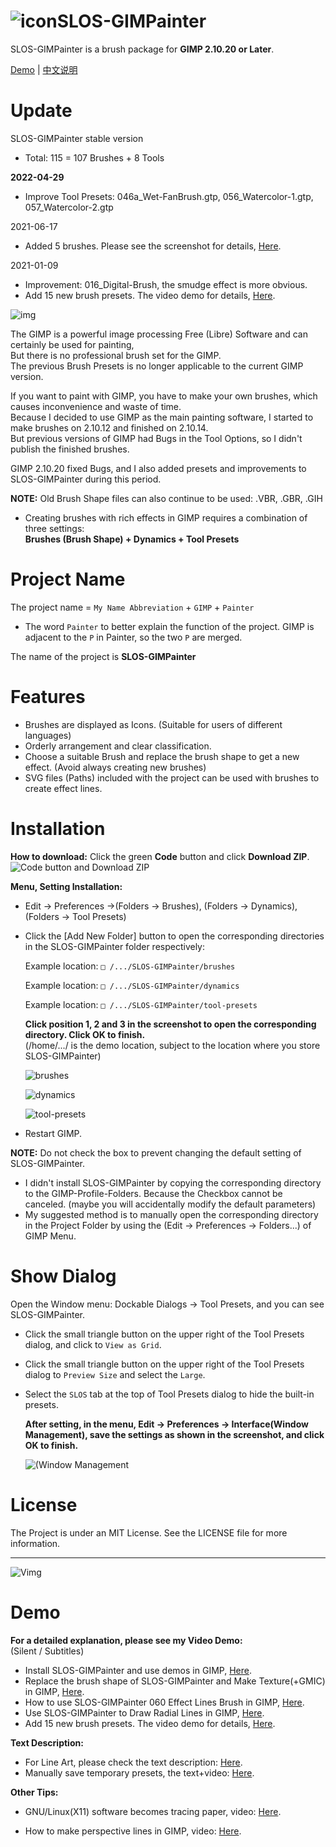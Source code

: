 # ![icon](https://raw.githubusercontent.com/SenlinOS/databox/master/SLOS-GIMPainter-icon.svg)SLOS-GIMPainter
SLOS-GIMPainter is a brush package for **GIMP 2.10.20 or Later**.

[Demo](https://github.com/SenlinOS/SLOS-GIMPainter#demo) | [中文说明](https://github.com/SenlinOS/SLOS-GIMPainter/blob/master/README-zh.md)

# Update
SLOS-GIMPainter stable version
- Total: 115 = 107 Brushes + 8 Tools

**2022-04-29**
- Improve Tool Presets: 046a_Wet-FanBrush.gtp, 056_Watercolor-1.gtp, 057_Watercolor-2.gtp

2021-06-17
- Added 5 brushes. Please see the screenshot for details, [Here](https://github.com/SenlinOS/databox/blob/master/SLOS-GIMPainter_new-brushes.jpg).

2021-01-09
- Improvement: 016_Digital-Brush, the smudge effect is more obvious.
- Add 15 new brush presets. The video demo for details, [Here](https://youtu.be/NJNWc4V8k4Q).

![img](https://raw.githubusercontent.com/SenlinOS/databox/master/SLOS-GIMPainter-By-SenlinOS.jpg)

The GIMP is a powerful image processing Free (Libre) Software and can certainly be used for painting,
<br />But there is no professional brush set for the GIMP.
<br />The previous Brush Presets is no longer applicable to the current GIMP version.

If you want to paint with GIMP, you have to make your own brushes, which causes inconvenience and waste of time.
<br />Because I decided to use GIMP as the main painting software, I started to make brushes on 2.10.12 and finished on 2.10.14.
<br />But previous versions of GIMP had Bugs in the Tool Options, so I didn't publish the finished brushes.

GIMP 2.10.20 fixed Bugs, and I also added presets and improvements to SLOS-GIMPainter during this period.

**NOTE:** Old Brush Shape files can also continue to be used: .VBR, .GBR, .GIH

- Creating brushes with rich effects in GIMP requires a combination of three settings:
<br />**Brushes (Brush Shape) + Dynamics + Tool Presets**

# Project Name
The project name = `My Name Abbreviation` + `GIMP` + `Painter`

- The word `Painter` to better explain the function of the project. GIMP is adjacent to the `P` in Painter, so the two `P` are merged.

The name of the project is **SLOS-GIMPainter**

# Features
- Brushes are displayed as Icons. (Suitable for users of different languages)
- Orderly arrangement and clear classification.
- Choose a suitable Brush and replace the brush shape to get a new effect. (Avoid always creating new brushes)
- SVG files (Paths) included with the project can be used with brushes to create effect lines.

# Installation

**How to download:** Click the green **Code** button and click **Download ZIP**.
<br />![Code button and Download ZIP](https://raw.githubusercontent.com/SenlinOS/databox/master/SLOS-GIMPainter-Installation/Code_button-and-Download_ZIP.png)

**Menu, Setting Installation:**

- Edit -> Preferences ->(Folders -> Brushes), (Folders -> Dynamics), (Folders -> Tool Presets)
- Click the [Add New Folder] button to open the corresponding directories in the SLOS-GIMPainter folder respectively:

	Example location: `□ /.../SLOS-GIMPainter/brushes`

	Example location: `□ /.../SLOS-GIMPainter/dynamics`

	Example location: `□ /.../SLOS-GIMPainter/tool-presets`

	**Click position 1, 2 and 3 in the screenshot to open the corresponding directory. Click OK to finish.**
	<br />(/home/.../ is the demo location, subject to the location where you store SLOS-GIMPainter)

	![brushes](https://raw.githubusercontent.com/SenlinOS/databox/master/SLOS-GIMPainter-Installation/1-brushes.jpg)

	![dynamics](https://raw.githubusercontent.com/SenlinOS/databox/master/SLOS-GIMPainter-Installation/2-dynamics.jpg)

	![tool-presets](https://raw.githubusercontent.com/SenlinOS/databox/master/SLOS-GIMPainter-Installation/3-tool-presets.jpg)

- Restart GIMP.

**NOTE:** Do not check the box to prevent changing the default setting of SLOS-GIMPainter.

- I didn't install SLOS-GIMPainter by copying the corresponding directory to the GIMP-Profile-Folders. Because the Checkbox cannot be canceled. (maybe you will accidentally modify the default parameters)
- My suggested method is to manually open the corresponding directory in the Project Folder by using the (Edit -> Preferences -> Folders...) of GIMP Menu.

# Show Dialog
Open the Window menu: Dockable Dialogs -> Tool Presets, and you can see SLOS-GIMPainter.

- Click the small triangle button on the upper right of the Tool Presets dialog, and click to `View as Grid`.
- Click the small triangle button on the upper right of the Tool Presets dialog to `Preview Size` and select the `Large`.
- Select the `SLOS` tab at the top of Tool Presets dialog to hide the built-in presets.

	**After setting, in the menu, Edit -> Preferences -> Interface(Window Management), save the settings as shown in the screenshot, and click OK to finish.**

	![(Window Management](https://raw.githubusercontent.com/SenlinOS/databox/master/SLOS-GIMPainter-Installation/wmment.jpg)

# License
The Project is under an MIT License. See the LICENSE file for more information.

---

![Vimg](https://raw.githubusercontent.com/SenlinOS/databox/master/video-demo-img.jpg)

# Demo
**For a detailed explanation, please see my Video Demo:**
<br />(Silent / Subtitles)

- Install SLOS-GIMPainter and use demos in GIMP, [Here](https://youtu.be/RocoFDBGqE8).
- Replace the brush shape of SLOS-GIMPainter and Make Texture(+GMIC) in GIMP, [Here](https://youtu.be/G4Qt8RiLn8k).
- How to use SLOS-GIMPainter 060 Effect Lines Brush in GIMP, [Here](https://youtu.be/K6lqyK-rDLU).
- Use SLOS-GIMPainter to Draw Radial Lines in GIMP, [Here](https://youtu.be/lC3awNhu76c).
- Add 15 new brush presets. The video demo for details, [Here](https://youtu.be/NJNWc4V8k4Q).

**Text Description:**

- For Line Art, please check the text description: [Here](https://github.com/SenlinOS/databox/blob/master/For-Line-Art_SLOS-GIMPainter.md).
- Manually save temporary presets, the text+video: [Here](https://github.com/SenlinOS/databox/blob/master/manually-save-temporary-presets.md).

**Other Tips:**

- GNU/Linux(X11) software becomes tracing paper, video: [Here](https://youtu.be/ArHPMmIMsq8).

- How to make perspective lines in GIMP, video: [Here](https://youtu.be/gIp5I0fXdlM).


